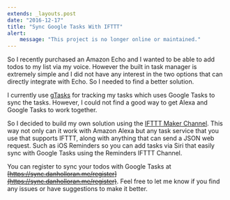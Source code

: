 ```yaml
---
extends: _layouts.post
date: "2016-12-17"
title: "Sync Google Tasks With IFTTT"
alert:
    message: "This project is no longer online or maintained."
---
```

So I recently purchased an Amazon Echo and I wanted to be able to add todos to my list via my voice. However the built in task manager is extremely simple and I did not have any interest in the two options that can directly integrate with Echo. So I needed to find a better solution.

I currently use [gTasks](http://www.katans.com/) for tracking my tasks which uses Google Tasks to sync the tasks. However, I could not find a good way to get Alexa and Google Tasks to work together.

So I decided to build my own solution using the [IFTTT Maker Channel](https://ifttt.com/maker). This way not only can it work with Amazon Alexa but any task service that you use that supports IFTTT, along with anything that can send a JSON web request. Such as iOS Reminders so you can add tasks via Siri that easily sync with Google Tasks using the Reminders IFTTT Channel.

You can register to sync your todos with Google Tasks at ~~[https://sync.danholloran.me/register](https://sync.danholloran.me/register)~~. Feel free to let me know if you find any issues or have suggestions to make it better.
